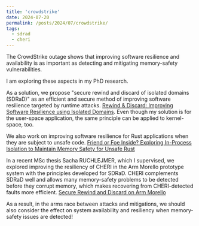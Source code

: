 ```yaml
---
title: 'crowdstrike'
date: 2024-07-20
permalink: /posts/2024/07/crowdstrike/
tags:
  - sdrad
  - cheri
---
```



The CrowdStrike outage shows that improving software resilience and availability is as important as detecting and mitigating memory-safety vulnerabilities.

I am exploring these aspects in my PhD research. 

As a solution, we propose "secure rewind and discard of isolated domains (SDRaD)" as an efficient and secure method of improving software resilience targeted by runtime attacks. [Rewind & Discard: Improving Software Resilience using Isolated Domains](https://lnkd.in/dZN7799Q). Even though my solution is for the user-space application, the same principle can be applied to kernel-space, too. 

We also work on improving software resilience for Rust applications when they are subject to unsafe code. [Friend or Foe Inside? Exploring In-Process Isolation to Maintain Memory Safety for Unsafe Rust](https://lnkd.in/dkkNi77t)

In a recent MSc thesis Sacha RUCHLEJMER, which I supervised, we explored improving the resiliency of CHERI in the Arm Morello prototype system with the principles developed for SDRaD. CHERI complements SDRaD well and allows many memory-safety problems to be detected before they corrupt memory, which makes recovering from CHERI-detected faults more efficient. [Secure Rewind and Discard on Arm Morello](https://lnkd.in/dVb5aSDW)

As a result, in the arms race between attacks and mitigations, we should also consider the effect on system availability and resiliency when memory-safety issues are detected!